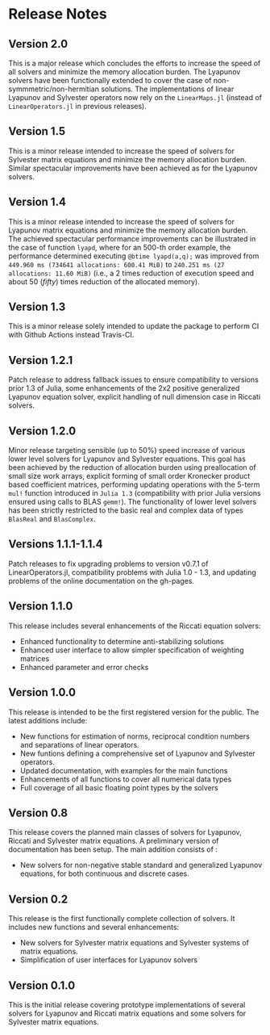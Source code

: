 # Release Notes

## Version 2.0 

This is a major release which concludes the efforts to increase the speed of all solvers and minimize the memory allocation burden. 
The Lyapunov solvers have been functionally extended to cover the case of non-symmmetric/non-hermitian solutions. The implementations of linear Lyapunov and Sylvester operators now rely on the `LinearMaps.jl` (instead of `LinearOperators.jl` in previous releases).   

## Version 1.5

This is a minor release intended to increase the speed of solvers for Sylvester matrix equations and minimize the memory allocation burden. Similar spectacular improvements have been achieved as for the Lyapunov solvers. 

## Version 1.4

This is a minor release intended to increase the speed of solvers for Lyapunov matrix equations and minimize the memory allocation burden. The achieved spectacular performance improvements can be illustrated in the case of function `lyapd`, where for an 500-th order example, the performance determined executing `@btime lyapd(a,q);` was improved from `449.960 ms (734641 allocations: 600.41 MiB)` to `240.251 ms (27 allocations: 11.60 MiB)` (i.e., a 2 times reduction of execution speed and about 50 (*fifty*) times reduction of the allocated memory). 

## Version 1.3

This is a minor release solely intended to update the package to perform CI with Github Actions instead Travis-CI.

## Version 1.2.1

Patch release to address fallback issues to ensure compatibility to versions prior 1.3 of Julia,
some enhancements of the 2x2 positive generalized Lyapunov equation solver, explicit handling of null dimension case in Riccati solvers.

## Version 1.2.0

Minor release targeting sensible (up to 50%) speed increase of various lower level solvers for Lyapunov and Sylvester equations. This goal has been achieved by the reduction of allocation burden using preallocation of small size work arrays, explicit forming of small order Kronecker product based coefficient matrices, performing updating operations with the 5-term `mul!` function introduced in `Julia 1.3` (compatibility with prior Julia versions ensured using calls to BLAS `gemm!`).  The functionality of lower level solvers has been strictly restricted to the basic real and complex data of types `BlasReal` and `BlasComplex`.

## Versions 1.1.1-1.1.4

Patch releases to fix upgrading problems to version v0.7.1 of LinearOperators.jl, compatibility problems with Julia 1.0 - 1.3, and updating problems of the online documentation on the gh-pages.

## Version 1.1.0

This release includes several enhancements of the Riccati equation solvers:

- Enhanced functionality to determine anti-stabilizing solutions
- Enhanced user interface to allow simpler specification of weighting matrices
- Enhanced parameter and error checks  

## Version 1.0.0

This release is intended to be the first registered version for the public. The latest additions include:

- New functions for estimation of norms, reciprocal condition numbers and separations of linear operators.
- New funtions defining a comprehensive set of Lyapunov and Sylvester operators.
- Updated documentation, with examples for the main functions
- Enhancements of all functions to cover all numerical data types
- Full coverage of all basic floating point types by the solvers

## Version 0.8

This release covers the planned main classes of solvers for Lyapunov, Riccati and Sylvester matrix equations. A preliminary version of documentation has been setup. The main addition consists of :

- New solvers for non-negative stable standard and generalized Lyapunov equations, for both continuous and discrete cases.

## Version 0.2

This release is the first functionally complete collection of solvers. It includes new functions and several enhancements:

- New solvers for Sylvester matrix equations and Sylvester systems of matrix equations.
- Simplification of user interfaces for Lyapunov solvers

## Version 0.1.0

This is the initial release covering prototype implementations of several solvers for Lyapunov and Riccati matrix equations and some solvers for Sylvester matrix equations.

